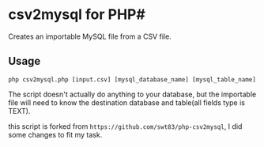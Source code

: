 # csv2mysql for PHP#

Creates an importable MySQL file from a CSV file.

## Usage ##

```
php csv2mysql.php [input.csv] [mysql_database_name] [mysql_table_name]
```

The script doesn't actually do anything to your database, but the importable file will need to know the destination database and table(all fields type is TEXT).

this script is forked from `https://github.com/swt83/php-csv2mysql`, I did some changes to fit my task.